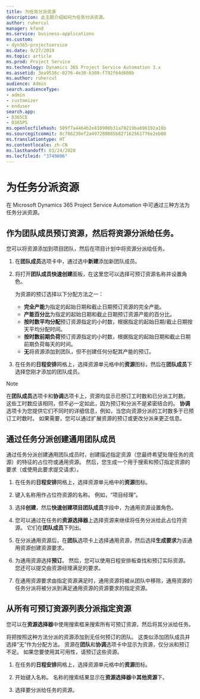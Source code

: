 ```yaml
---
title: 为任务分派资源
description: 此主题介绍如何为任务分派资源。
author: ruhercul
manager: kfend
ms.service: business-applications
ms.custom:
- dyn365-projectservice
ms.date: 9/27/2019
ms.topic: article
ms.prod: Project Service
ms.technology: Dynamics 365 Project Service Automation 3.x
ms.assetid: 3ea9516c-0276-4e30-b308-f792f64d608b
ms.author: ruhercul
audience: Admin
search.audienceType:
- admin
- customizer
- enduser
search.app:
- D365CE
- D365PS
ms.openlocfilehash: 509f7a4464b2e810900b31a78219ba696192a18b
ms.sourcegitcommit: 8c786230ef2a497280885b827162561776e2eb00
ms.translationtype: HT
ms.contentlocale: zh-CN
ms.lasthandoff: 03/24/2020
ms.locfileid: "3749806"
---
```

# <a name="assign-a-resource-to-a-task"></a>为任务分派资源

在 Microsoft Dynamics 365 Project Service Automation 中可通过三种方法为任务分派资源。

## <a name="book-a-resource-as-a-team-member-and-then-assign-the-resource-to-a-task"></a>作为团队成员预订资源，然后将资源分派给任务。

您可以将资源添加到项目团队，然后在项目计划中将资源分派给任务。

1. 在**团队成员**选项卡中，通过选中**新建**添加新团队成员。 

2. 将打开**团队成员快速创建**面板，在这里您可以选择可预订资源名称并设置角色。 

    为资源的预订选择以下分配方法之一：

    - **完全产能**为指定的起始日期和截止日期预订资源的完全产能。
    - **产能百分比**为指定的起始日期和截止日期预订资源产能的百分比。
    - **按时数平均分配**预订资源指定的小时数，根据指定的起始日期/截止日期按天平均分配时间。
    - **按时数前期负荷**预订资源指定的小时数，根据指定的起始日期和截止日期前期负荷每天的时间。
    - **无**将资源添加到团队，但不创建任何分配其产能的预订。

3. 在任务的**日程安排**网格上，选择资源单元格中的**资源**图标，然后在**团队成员**下选择您刚才添加的团队成员。 

> [!NOTE]
> 在**团队成员**选项卡和**协调**选项卡上，资源均显示已预订工时数和已分派工时数。 这些工时数应该相同，但不必一定如此，因为预订和分派不是紧密结合的。 **协调**选项卡为您提供它们不同时的详细信息，例如，当您向资源分派的工时数多于已预订工时数时。 如果需要，您可以通过扩展资源的预订或更改分派来更正信息。

## <a name="create-a-generic-team-member-through-task-assignment"></a>通过任务分派创建通用团队成员

通过任务分派创建通用团队成员时，创建描述指定资源（您最终希望处理任务的资源）的特征的占位符或通用资源。 然后，您生成一个用于搜索和预订指定资源的要求（或使用此要求提交请求）。

1. 在任务的**日程安排**网格上，选择资源单元格中的**资源**图标。

2. 键入名称用作占位符资源的名称。 例如，“项目经理”。

3. 选择**创建**，然后**快速创建项目团队成员**字段中，为通用资源设置角色。

4. 您可以通过在任务的**资源选择器**上选择资源来继续将任务分派给此占位符资源。 它们在**团队成员**下列出。

5. 在分派通用资源后，在**团队**选项卡上选择通用资源，然后选择**生成要求**为该通用资源创建资源要求。

6. 为通用资源选择**预订**。 然后，您可以使用日程安排板查找和预订实际资源。 您还可以提交由资源经理满足的要求。

7. 在通用资源要求由指定资源满足时，通用资源将被从团队中移除，通用资源的任务分派将被分派到满足通用资源的资源要求的指定资源。

## <a name="assign-a-named-resource-from-the-list-of-all-bookable-resources"></a>从所有可预订资源列表分派指定资源

您可以在**资源选择器**中使用搜索框来搜索所有可预订资源，然后将其分派给任务。

将把按照这种方法分派的资源添加到无任何预订的团队。 这类似添加团队成员并选择“无”作为分配方法。 资源在**团队**和**协调**选项卡中显示为资源，仅分派和预订不足。 如果您要使用其可用性，请预订这些资源。

1. 在任务的**日程安排**网格上，选择资源单元格中的**资源**图标。

2. 开始键入名称。 名称的搜索结果显示在**资源选择器**中**其他资源**下。

3. 选择要分派给任务的资源。

